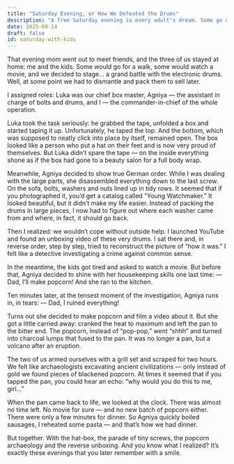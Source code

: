 ```yaml
---
title: "Saturday Evening, or How We Defeated the Drums"
description: "A free Saturday evening is every adult's dream. Some go out, some watch a movie, and we decided to wage… a grand battle with the electronic drums..."
date: 2025-09-14
draft: false
id: saturday-with-kids
---
```


That evening mom went out to meet friends, and the three of us stayed at home: me and the kids. Some would go for a walk, some would watch a movie, and we decided to stage… a grand battle with the electronic drums. Well, at some point we had to dismantle and pack them to sell later.

I assigned roles: Luka was our chief box master, Agniya — the assistant in charge of bolts and drums, and I — the commander-in-chief of the whole operation.

Luka took the task seriously: he grabbed the tape, unfolded a box and started taping it up. Unfortunately, he taped the top. And the bottom, which was supposed to neatly click into place by itself, remained open. The box looked like a person who put a hat on their feet and is now very proud of themselves. But Luka didn’t spare the tape — on the inside everything shone as if the box had gone to a beauty salon for a full body wrap.

Meanwhile, Agniya decided to show true German order. While I was dealing with the large parts, she disassembled everything down to the last screw. On the sofa, bolts, washers and nuts lined up in tidy rows. It seemed that if you photographed it, you’d get a catalog called “Young Watchmaker.” It looked beautiful, but it didn’t make my life easier. Instead of packing the drums in large pieces, I now had to figure out where each washer came from and where, in fact, it should go back.

Then I realized: we wouldn’t cope without outside help. I launched YouTube and found an unboxing video of these very drums. I sat there and, in reverse order, step by step, tried to reconstruct the picture of “how it was.” I felt like a detective investigating a crime against common sense.

In the meantime, the kids got tired and asked to watch a movie. But before that, Agniya decided to shine with her housekeeping skills one last time:
— Dad, I’ll make popcorn!
And she ran to the kitchen.

Ten minutes later, at the tensest moment of the investigation, Agniya runs in, in tears:
— Dad, I ruined everything!

Turns out she decided to make popcorn and film a video about it. But she got a little carried away: cranked the heat to maximum and left the pan to the bitter end. The popcorn, instead of “pop-pop,” went “shhh” and turned into charcoal lumps that fused to the pan. It was no longer a pan, but a volcano after an eruption.

The two of us armed ourselves with a grill set and scraped for two hours. We felt like archaeologists excavating ancient civilizations — only instead of gold we found pieces of blackened popcorn. At times it seemed that if you tapped the pan, you could hear an echo: “why would you do this to me, girl…”

When the pan came back to life, we looked at the clock. There was almost no time left. No movie for sure — and no new batch of popcorn either. There were only a few minutes for dinner. So Agniya quickly boiled sausages, I reheated some pasta — and that’s how we had dinner.

But together. With the hat-box, the parade of tiny screws, the popcorn archaeology and the reverse unboxing. And you know what I realized? It’s exactly these evenings that you later remember with a smile.
